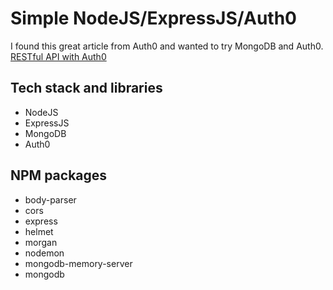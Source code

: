 # Simple NodeJS/ExpressJS/Auth0

I found this great article from Auth0 and wanted to try MongoDB and Auth0.
[RESTful API with Auth0](https://auth0.com/blog/node-js-and-express-tutorial-building-and-securing-restful-apis/)

## Tech stack and libraries

- NodeJS
- ExpressJS
- MongoDB
- Auth0

## NPM packages

- body-parser
- cors
- express
- helmet
- morgan
- nodemon
- mongodb-memory-server
- mongodb
